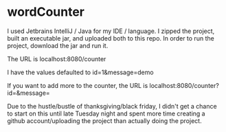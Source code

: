 # wordCounter

I used Jetbrains IntelliJ / Java for my IDE / language.
I zipped the project, built an executable jar, and uploaded both to this repo.
In order to run the project, download the jar and run it.

The URL is localhost:8080/counter

I have the values defaulted to id=1&message=demo

If you want to add more to the counter, the URL is localhost:8080/counter?id=<int>&message=<string>

Due to the hustle/bustle of thanksgiving/black friday, I didn't get a chance to start on this until late Tuesday night 
and spent more time creating a github account/uploading the project than actually doing the project.
